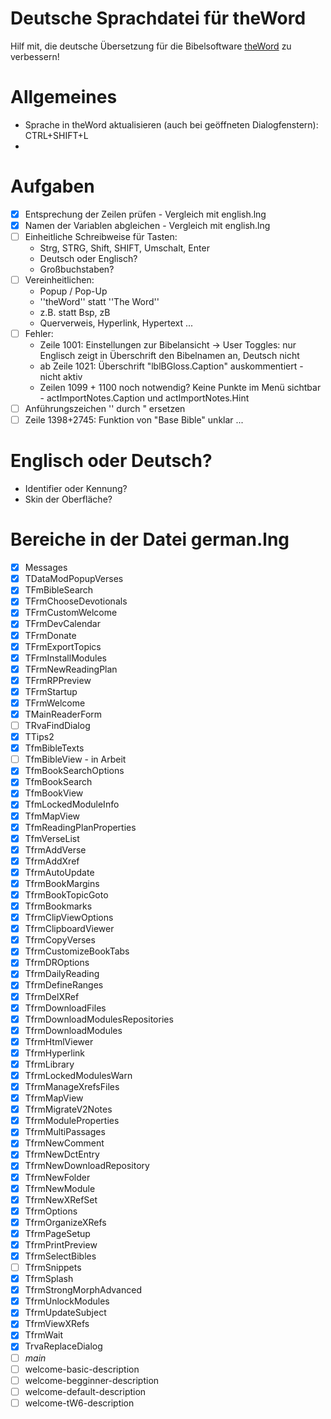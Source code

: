 # Deutsche Sprachdatei für theWord 

Hilf mit, die deutsche Übersetzung für die Bibelsoftware [theWord](https://www.theword.net/) zu verbessern! 

# Allgemeines
- Sprache in theWord aktualisieren (auch bei geöffneten Dialogfenstern): CTRL+SHIFT+L 
- 

# Aufgaben
- [x] Entsprechung der Zeilen prüfen - Vergleich mit english.lng
- [x] Namen der Variablen abgleichen - Vergleich mit english.lng
- [ ] Einheitliche Schreibweise für Tasten: 
	- Strg, STRG, Shift, SHIFT, Umschalt, Enter
	- Deutsch oder Englisch? 
	- Großbuchstaben? 
- [ ] Vereinheitlichen: 
	- Popup / Pop-Up
	- ''theWord'' statt ''The Word''
	- z.B. statt Bsp, zB
	- Querverweis, Hyperlink, Hypertext ...
- [ ] Fehler: 
	- Zeile 1001: Einstellungen zur Bibelansicht -> User Toggles: nur Englisch zeigt in Überschrift den Bibelnamen an, Deutsch nicht 
	- ab Zeile 1021: Überschrift "lblBGloss.Caption" auskommentiert - nicht aktiv
	- Zeilen 1099 + 1100 noch notwendig? Keine Punkte im Menü sichtbar - actImportNotes.Caption und actImportNotes.Hint
- [ ] Anführungszeichen '' durch " ersetzen 
- [ ] Zeile 1398+2745: Funktion von "Base Bible" unklar ...

# Englisch oder Deutsch?
- Identifier oder Kennung? 
- Skin der Oberfläche? 

# Bereiche in der Datei german.lng
- [x] Messages
- [x] TDataModPopupVerses
- [x] TFmBibleSearch
- [x] TFrmChooseDevotionals
- [x] TFrmCustomWelcome
- [x] TFrmDevCalendar
- [x] TFrmDonate
- [x] TFrmExportTopics
- [x] TFrmInstallModules
- [x] TFrmNewReadingPlan
- [x] TFrmRPPreview
- [x] TFrmStartup
- [x] TFrmWelcome
- [x] TMainReaderForm
- [ ] TRvaFindDialog
- [x] TTips2
- [x] TfmBibleTexts
- [ ] TfmBibleView - in Arbeit 
- [x] TfmBookSearchOptions
- [x] TfmBookSearch
- [x] TfmBookView
- [x] TfmLockedModuleInfo
- [x] TfmMapView
- [x] TfmReadingPlanProperties
- [x] TfmVerseList
- [x] TfrmAddVerse
- [x] TfrmAddXref
- [x] TfrmAutoUpdate
- [x] TfrmBookMargins
- [x] TfrmBookTopicGoto
- [x] TfrmBookmarks
- [x] TfrmClipViewOptions
- [x] TfrmClipboardViewer
- [x] TfrmCopyVerses
- [x] TfrmCustomizeBookTabs
- [x] TfrmDROptions
- [x] TfrmDailyReading
- [x] TfrmDefineRanges
- [x] TfrmDelXRef
- [x] TfrmDownloadFiles
- [x] TfrmDownloadModulesRepositories
- [x] TfrmDownloadModules
- [x] TfrmHtmlViewer
- [x] TfrmHyperlink
- [x] TfrmLibrary
- [x] TfrmLockedModulesWarn
- [x] TfrmManageXrefsFiles
- [x] TfrmMapView
- [x] TfrmMigrateV2Notes
- [x] TfrmModuleProperties
- [x] TfrmMultiPassages
- [x] TfrmNewComment
- [x] TfrmNewDctEntry
- [x] TfrmNewDownloadRepository
- [x] TfrmNewFolder
- [x] TfrmNewModule
- [x] TfrmNewXRefSet
- [x] TfrmOptions
- [x] TfrmOrganizeXRefs
- [x] TfrmPageSetup
- [x] TfrmPrintPreview
- [x] TfrmSelectBibles
- [ ] TfrmSnippets
- [x] TfrmSplash
- [x] TfrmStrongMorphAdvanced
- [x] TfrmUnlockModules
- [x] TfrmUpdateSubject
- [x] TfrmViewXRefs
- [x] TfrmWait
- [x] TrvaReplaceDialog
- [ ] _main_
- [ ] welcome-basic-description
- [ ] welcome-begginner-description
- [ ] welcome-default-description
- [ ] welcome-tW6-description